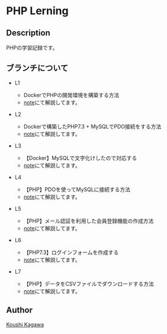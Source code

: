 # PHP Lerning
## Description
PHPの学習記録です。

## ブランチについて
- L1
    - DockerでPHPの開発環境を構築する方法
    - [note](https://note.mu/koushikagawa/n/nc63a8ae2e810)にて解説してます。

- L2
    - Dockerで構築したPHP7.3 + MySQLでPDO接続をする方法
    - [note](https://note.mu/koushikagawa/n/na42e0634f09d)にて解説してます。

- L3
    - 【Docker】MySQLで文字化けしたので対応する
    - [note](https://note.mu/koushikagawa/n/n9aa2bbf00569)にて解説してます。

- L4
    - 【PHP】PDOを使ってMySQLに接続する方法
    - [note](https://note.mu/koushikagawa/n/n063e1bc53dbb)にて解説してます。

- L5
    - 【PHP】メール認証を利用した会員登録機能の作成方法
    - [note](https://note.mu/koushikagawa/n/n9c6e396e2687)にて解説してます。

- L6
    - 【PHP7.3】ログインフォームを作成する
    - [note](https://note.mu/koushikagawa/n/nfc1310a6bcbb)にて解説してます。

- L7
    - 【PHP】データをCSVファイルでダウンロードする方法
    - [note](https://note.mu/koushikagawa/n/nb7b971997ca9)にて解説してます。

## Author
[Koushi Kagawa](https://github.com/KoushiKagawa)